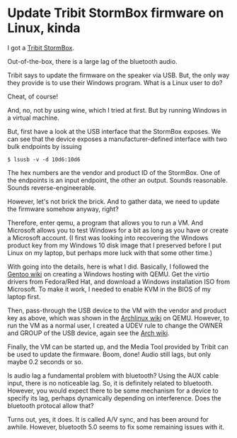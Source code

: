 # Update Tribit StormBox firmware on Linux, kinda

I got a [Tribit
StormBox](https://www.tribitaudio.com/products/tribit-waterproof-bluetooth-speaker).

Out-of-the-box, there is a large lag of the bluetooth audio.

Tribit says to update the firmware on the speaker via USB. But, the only way
they provide is to use their Windows program. What is a Linux user to do?

Cheat, of course!

And, no, not by using wine, which I tried at first. But by running Windows in a
virtual machine.

But, first have a look at the USB interface that the StormBox exposes. We can
see that the device exposes a manufacturer-defined interface with two bulk
endpoints by issuing

	$ lsusb -v -d 10d6:10d6

The hex numbers are the vendor and product ID of the StormBox. One of the
endpoints is an input endpoint, the other an output. Sounds reasonable. Sounds
reverse-engineerable.

However, let's not brick the brick. And to gather data, we need to update the
firmware somehow anyway, right?

Therefore, enter qemu, a program that allows you to run a VM. And Microsoft
allows you to test Windows for a bit as long as you have or create a Microsoft
account. (I first was looking into recovering the Windows product key from my
Windows 10 disk image that I preserved before I put Linux on my laptop, but
perhaps more luck with that some other time.)

With going into the details, here is what I did. Basically, I followed the
[Gentoo wiki](https://wiki.gentoo.org/wiki/QEMU/Windows_guest) on creating a
Windows hosting with QEMU. Get the virtio drivers from Fedora/Red Hat, and
download a Windows installation ISO from Microsoft. To make it work, I needed
to enable KVM in the BIOS of my laptop first.

Then, pass-through the USB device to the VM with the vendor and product key as
above, which was shown in the [Archlinux
wiki](https://wiki.archlinux.org/index.php/QEMU#Pass-through_host_USB_device)
on QEMU. However, to run the VM as a normal user, I created a UDEV rule to
change the OWNER and GROUP of the USB device, again see the [Arch
wiki](https://wiki.archlinux.org/index.php/Udev#About_udev_rules).

Finally, the VM can be started up, and the Media Tool provided by Tribit can be
used to update the firmware. Boom, done! Audio still lags, but only maybe 0.2
seconds or so.

Is audio lag a fundamental problem with bluetooth? Using the AUX cable input,
there is no noticeable lag. So, it is definitely related to bluetooth. However,
you would expect there to be some mechanism for a device to specify its lag,
perhaps dynamically depending on interference. Does the bluetooth protocal
allow that?

Turns out, yes, it does. It is called A/V sync, and has been around for awhile.
However, bluetooth 5.0 seems to fix some remaining issues with it.

